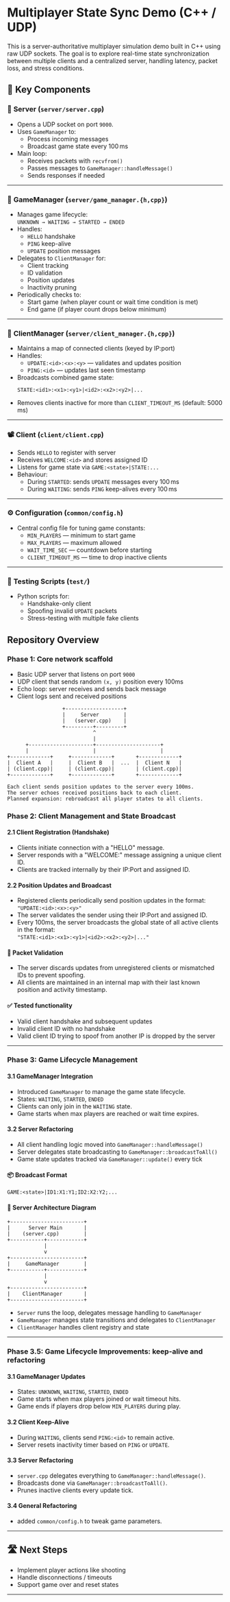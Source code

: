 # Multiplayer State Sync Demo (C++ / UDP)

This is a server-authoritative multiplayer simulation demo built in C++ using raw UDP sockets. The goal is to explore real-time state synchronization between multiple clients and a centralized server, handling latency, packet loss, and stress conditions.

## 🚩 Key Components

### 🔹 **Server** (`server/server.cpp`)
- Opens a UDP socket on port `9000`.
- Uses `GameManager` to:
  - Process incoming messages
  - Broadcast game state every 100 ms
- Main loop:
  - Receives packets with `recvfrom()`
  - Passes messages to `GameManager::handleMessage()`
  - Sends responses if needed

---

### 🔸 **GameManager** (`server/game_manager.{h,cpp}`)
- Manages game lifecycle:  
  `UNKNOWN → WAITING → STARTED → ENDED`
- Handles:
  - `HELLO` handshake  
  - `PING` keep-alive  
  - `UPDATE` position messages
- Delegates to `ClientManager` for:
  - Client tracking
  - ID validation
  - Position updates
  - Inactivity pruning
- Periodically checks to:
  - Start game (when player count or wait time condition is met)
  - End game (if player count drops below minimum)

---

### 🧱 **ClientManager** (`server/client_manager.{h,cpp}`)
- Maintains a map of connected clients (keyed by IP:port)
- Handles:
  - `UPDATE:<id>:<x>:<y>` — validates and updates position
  - `PING:<id>` — updates last seen timestamp
- Broadcasts combined game state:  
  ```
  STATE:<id1>:<x1>:<y1>|<id2>:<x2>:<y2>|...
  ```
- Removes clients inactive for more than `CLIENT_TIMEOUT_MS` (default: 5000 ms)

---

### 📽️ **Client** (`client/client.cpp`)
- Sends `HELLO` to register with server
- Receives `WELCOME:<id>` and stores assigned ID
- Listens for game state via `GAME:<state>|STATE:...`
- Behaviour:
  - During `STARTED`: sends `UPDATE` messages every 100 ms
  - During `WAITING`: sends `PING` keep-alives every 100 ms

---

### ⚙️ **Configuration** (`common/config.h`)
- Central config file for tuning game constants:
  - `MIN_PLAYERS` — minimum to start game
  - `MAX_PLAYERS` — maximum allowed
  - `WAIT_TIME_SEC` — countdown before starting
  - `CLIENT_TIMEOUT_MS` — time to drop inactive clients

---

### 🧪 **Testing Scripts** (`test/`)
- Python scripts for:
  - Handshake-only client
  - Spoofing invalid `UPDATE` packets
  - Stress-testing with multiple fake clients


## Repository Overview

### Phase 1: Core network scaffold
- Basic UDP server that listens on port `9000`
- UDP client that sends random `(x, y)` position every 100ms
- Echo loop: server receives and sends back message
- Client logs sent and received positions
```
                  +-------------------+
                  |     Server        |
                  |   (server.cpp)    |
                  +---------+---------+
                            ^
                            |
      +---------------------+---------------------+
      |                     |                     |
+-------------+     +-------------+       +-------------+
|  Client A   |     |  Client B   |  ...  |  Client N   |
| (client.cpp)|     | (client.cpp)|       | (client.cpp)|
+-------------+     +-------------+       +-------------+

Each client sends position updates to the server every 100ms.
The server echoes received positions back to each client.
Planned expansion: rebroadcast all player states to all clients.
```

### Phase 2: Client Management and State Broadcast

#### 2.1 Client Registration (Handshake)
- Clients initiate connection with a "HELLO" message.
- Server responds with a "WELCOME:<id>" message assigning a unique client ID.
- Clients are tracked internally by their IP:Port and assigned ID.

#### 2.2 Position Updates and Broadcast
- Registered clients periodically send position updates in the format:  
  `"UPDATE:<id>:<x>:<y>"`
- The server validates the sender using their IP:Port and assigned ID.
- Every 100ms, the server broadcasts the global state of all active clients in the format:  
  `"STATE:<id1>:<x1>:<y1>|<id2>:<x2>:<y2>|..."`

#### 🔐 Packet Validation
- The server discards updates from unregistered clients or mismatched IDs to prevent spoofing.
- All clients are maintained in an internal map with their last known position and activity timestamp.

#### ✅ Tested functionality
- Valid client handshake and subsequent updates
- Invalid client ID with no handshake
- Valid client ID trying to spoof from another IP is dropped by the server

---

### Phase 3: Game Lifecycle Management

#### 3.1 GameManager Integration
- Introduced `GameManager` to manage the game state lifecycle.
- States: `WAITING`, `STARTED`, `ENDED`
- Clients can only join in the `WAITING` state.
- Game starts when max players are reached or wait time expires.

#### 3.2 Server Refactoring
- All client handling logic moved into `GameManager::handleMessage()`
- Server delegates state broadcasting to `GameManager::broadcastToAll()`
- Game state updates tracked via `GameManager::update()` every tick

#### 📦 Broadcast Format
```
GAME:<state>|ID1:X1:Y1;ID2:X2:Y2;...
```

#### 🧱 Server Architecture Diagram
```
+------------------------+
|      Server Main       |
|    (server.cpp)        |
+-----------+------------+
            |
            v
+------------------------+
|     GameManager        |
+-----------+------------+
            |
            v
+------------------------+
|    ClientManager       |
+------------------------+
```

- `Server` runs the loop, delegates message handling to `GameManager`
- `GameManager` manages state transitions and delegates to `ClientManager`
- `ClientManager` handles client registry and state

---

### Phase 3.5: Game Lifecycle Improvements: keep-alive and refactoring

#### 3.1 GameManager Updates
- States: `UNKNOWN`, `WAITING`, `STARTED`, `ENDED`
- Game starts when max players joined or wait timeout hits.
- Game ends if players drop below `MIN_PLAYERS` during play.

#### 3.2 Client Keep-Alive
- During `WAITING`, clients send `PING:<id>` to remain active.
- Server resets inactivity timer based on `PING` or `UPDATE`.

#### 3.3 Server Refactoring
- `server.cpp` delegates everything to `GameManager::handleMessage()`.
- Broadcasts done via `GameManager::broadcastToAll()`.
- Prunes inactive clients every update tick.

#### 3.4 General Refactoring
- added `common/config.h` to tweak game parameters.

---

## 🛣️ Next Steps
- Implement player actions like shooting
- Handle disconnections / timeouts
- Support game over and reset states

---
